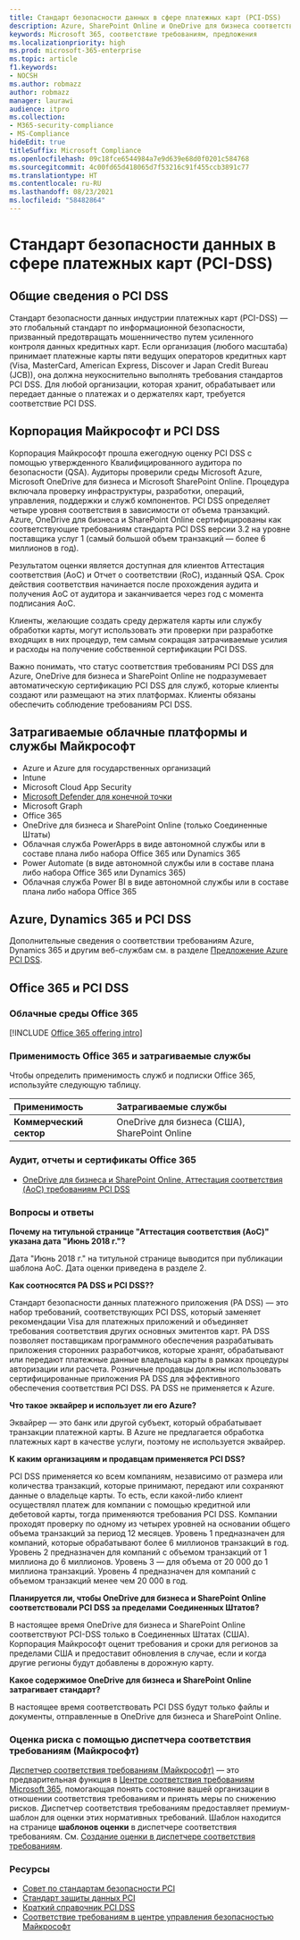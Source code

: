```yaml
---
title: Стандарт безопасности данных в сфере платежных карт (PCI-DSS)
description: Azure, SharePoint Online и OneDrive для бизнеса соответствуют стандартам безопасности данных индустрии платежных карт, уровень 1, версия 3.2.
keywords: Microsoft 365, соответствие требованиям, предложения
ms.localizationpriority: high
ms.prod: microsoft-365-enterprise
ms.topic: article
f1.keywords:
- NOCSH
ms.author: robmazz
author: robmazz
manager: laurawi
audience: itpro
ms.collection:
- M365-security-compliance
- MS-Compliance
hideEdit: true
titleSuffix: Microsoft Compliance
ms.openlocfilehash: 09c18fce6544984a7e9d639e68d0f0201c584768
ms.sourcegitcommit: 4c00fd65d418065d7f53216c91f455ccb3891c77
ms.translationtype: HT
ms.contentlocale: ru-RU
ms.lasthandoff: 08/23/2021
ms.locfileid: "58482864"
---
```

# <a name="payment-card-industry-pci-data-security-standard-dss"></a>Стандарт безопасности данных в сфере платежных карт (PCI-DSS)

## <a name="pci-dss-overview"></a>Общие сведения о PCI DSS

Стандарт безопасности данных индустрии платежных карт (PCI-DSS) — это глобальный стандарт по информационной безопасности, призванный предотвращать мошенничество путем усиленного контроля данных кредитных карт. Если организация (любого масштаба) принимает платежные карты пяти ведущих операторов кредитных карт (Visa, MasterCard, American Express, Discover и Japan Credit Bureau (JCB)), она должна неукоснительно выполнять требования стандартов PCI DSS. Для любой организации, которая хранит, обрабатывает или передает данные о платежах и о держателях карт, требуется соответствие PCI DSS.

## <a name="microsoft-and-pci-dss"></a>Корпорация Майкрософт и PCI DSS

Корпорация Майкрософт прошла ежегодную оценку PCI DSS с помощью утвержденного Квалифицированного аудитора по безопасности (QSA). Аудиторы проверили среды Microsoft Azure, Microsoft OneDrive для бизнеса и Microsoft SharePoint Online. Процедура включала проверку инфраструктуры, разработки, операций, управления, поддержки и служб компонентов. PCI DSS определяет четыре уровня соответствия в зависимости от объема транзакций. Azure, OneDrive для бизнеса и SharePoint Online сертифицированы как соответствующие требованиям стандарта PCI DSS версии 3.2 на уровне поставщика услуг 1 (самый большой объем транзакций — более 6 миллионов в год).

Результатом оценки является доступная для клиентов Аттестация соответствия (AoC) и Отчет о соответствии (RoC), изданный QSA. Срок действия соответствия начинается после прохождения аудита и получения AoC от аудитора и заканчивается через год с момента подписания AoC. 

Клиенты, желающие создать среду держателя карты или службу обработки карты, могут использовать эти проверки при разработке входящих в них процедур, тем самым сокращая затрачиваемые усилия и расходы на получение собственной сертификации PCI DSS.

Важно понимать, что статус соответствия требованиям PCI DSS для Azure, OneDrive для бизнеса и SharePoint Online не подразумевает автоматическую сертификацию PCI DSS для служб, которые клиенты создают или размещают на этих платформах. Клиенты обязаны обеспечить соблюдение требованиям PCI DSS.

## <a name="microsoft-in-scope-cloud-platforms--services"></a>Затрагиваемые облачные платформы и службы Майкрософт

- Azure и Azure для государственных организаций
- Intune
- Microsoft Cloud App Security
- [Microsoft Defender для конечной точки](/windows/security/threat-protection/microsoft-defender-atp/microsoft-defender-advanced-threat-protection)
- Microsoft Graph
- Office 365
- OneDrive для бизнеса и SharePoint Online (только Соединенные Штаты)
- Облачная служба PowerApps в виде автономной службы или в составе плана либо набора Office 365 или Dynamics 365
- Power Automate (в виде автономной службы или в составе плана либо набора Office 365 или Dynamics 365)
- Облачная служба Power BI в виде автономной службы или в составе плана либо набора Office 365

## <a name="azure-dynamics-365-and-pci-dss"></a>Azure, Dynamics 365 и PCI DSS

Дополнительные сведения о соответствии требованиям Azure, Dynamics 365 и другим веб-службам см. в разделе [Предложение Azure PCI DSS](/azure/compliance/offerings/offering-pci-dss).

## <a name="office-365-and-pci-dss"></a>Office 365 и PCI DSS

### <a name="office-365-cloud-environments"></a>Облачные среды Office 365

[!INCLUDE [Office 365 offering intro](../includes/o365-offering-introduction.md)]

### <a name="office-365-applicability-and-in-scope-services"></a>Применимость Office 365 и затрагиваемые службы

Чтобы определить применимость служб и подписки Office 365, используйте следующую таблицу.

| **Применимость** | **Затрагиваемые службы** |
|:------------------|:----------------------|
| **Коммерческий сектор** | OneDrive для бизнеса (США), SharePoint Online |

### <a name="office-365-audit-reports-and-certificates"></a>Аудит, отчеты и сертификаты Office 365

- [OneDrive для бизнеса и SharePoint Online, Аттестация соответствия (AoC) требованиям PCI DSS](https://aka.ms/spo-pci)

### <a name="frequently-asked-questions"></a>Вопросы и ответы

**Почему на титульной странице "Аттестация соответствия (AoC)" указана дата "Июнь 2018 г."?**

Дата "Июнь 2018 г." на титульной странице выводится при публикации шаблона AoC. Дата оценки приведена в разделе 2. 

**Как соотносятся PA DSS и PCI DSS??**

Стандарт безопасности данных платежного приложения (PA DSS) — это набор требований, соответствующих PCI DSS, который заменяет рекомендации Visa для платежных приложений и объединяет требования соответствия других основных эмитентов карт. PA DSS позволяет поставщикам программного обеспечения разрабатывать приложения сторонних разработчиков, которые хранят, обрабатывают или передают платежные данные владельца карты в рамках процедуры авторизации или расчета. Розничные продавцы должны использовать сертифицированные приложения PA DSS для эффективного обеспечения соответствия PCI DSS. PA DSS не применяется к Azure.

**Что такое эквайрер и использует ли его Azure?**

Эквайрер — это банк или другой субъект, который обрабатывает транзакции платежной карты. В Azure не предлагается обработка платежных карт в качестве услуги, поэтому не используется эквайрер.

**К каким организациям и продавцам применяется PCI DSS?**

PCI DSS применяется ко всем компаниям, независимо от размера или количества транзакций, которые принимают, передают или сохраняют данные о владельце карты. То есть, если какой-либо клиент осуществлял платеж для компании с помощью кредитной или дебетовой карты, тогда применяются требования PCI DSS. Компании проходят проверку по одному из четырех уровней на основании общего объема транзакций за период 12 месяцев. Уровень 1 предназначен для компаний, которые обрабатывают более 6 миллионов транзакций в год. Уровень 2 предназначен для компаний с объемом транзакций от 1 миллиона до 6 миллионов. Уровень 3 — для объема от 20 000 до 1 миллиона транзакций. Уровень 4 предназначен для компаний с объемом транзакций менее чем 20 000 в год.

**Планируется ли, чтобы OneDrive для бизнеса и SharePoint Online соответствовали PCI DSS за пределами Соединенных Штатов?**

В настоящее время OneDrive для бизнеса и SharePoint Online соответствуют PCI-DSS только в Соединенных Штатах (США). Корпорация Майкрософт оценит требования и сроки для регионов за пределами США и предоставит обновления в случае, если и когда другие регионы будут добавлены в дорожную карту.

**Какое содержимое OneDrive для бизнеса и SharePoint Online затрагивает стандарт?**

В настоящее время соответствовать PCI DSS будут только файлы и документы, отправленные в OneDrive для бизнеса и SharePoint Online.

### <a name="use-microsoft-compliance-manager-to-assess-your-risk"></a>Оценка риска с помощью диспетчера соответствия требованиям (Майкрософт)

[Диспетчер соответствия требованиям (Майкрософт)](/microsoft-365/compliance/compliance-manager) — это предварительная функция в [Центре соответствия требованиям Microsoft 365](/microsoft-365/compliance/microsoft-365-compliance-center), помогающая понять состояние вашей организации в отношении соответствия требованиям и принять меры по снижению рисков. Диспетчер соответствия требованиям предоставляет премиум-шаблон для оценки этих нормативных требований. Шаблон находится на странице **шаблонов оценки** в диспетчере соответствия требованиям. См. [Создание оценки в диспетчере соответствия требованиям](/microsoft-365/compliance/compliance-manager-assessments).

### <a name="resources"></a>Ресурсы

- [Совет по стандартам безопасности PCI](https://www.pcisecuritystandards.org/)
- [Стандарт защиты данных PCI](https://www.pcisecuritystandards.org/documents/PCI_DSS_v3-1.pdf)
- [Краткий справочник PCI DSS](https://www.pcisecuritystandards.org/documents/PCISSC%20QRG%20August%202014%20-print.pdf)
- [Соответствие требованиям в центре управления безопасностью Майкрософт](https://www.microsoft.com/trust-center/compliance/compliance-overview)
